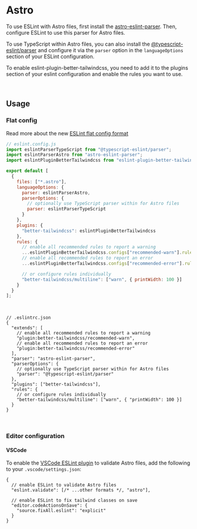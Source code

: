 # Astro

To use ESLint with Astro files, first install the [astro-eslint-parser](https://github.com/ota-meshi/astro-eslint-parser). Then, configure ESLint to use this parser for Astro files.

To use TypeScript within Astro files, you can also install the [@typescript-eslint/parser](https://typescript-eslint.io/packages/parser) and configure it via the `parser` option in the `languageOptions` section of your ESLint configuration.

To enable eslint-plugin-better-tailwindcss, you need to add it to the plugins section of your eslint configuration and enable the rules you want to use.

<br/>

## Usage

### Flat config

Read more about the new [ESLint flat config format](https://eslint.org/docs/latest/use/configure/configuration-files-new)

```js
// eslint.config.js
import eslintParserTypeScript from "@typescript-eslint/parser";
import eslintParserAstro from "astro-eslint-parser";
import eslintPluginBetterTailwindcss from "eslint-plugin-better-tailwindcss";

export default [
  {
    files: ["*.astro"],
    languageOptions: {
      parser: eslintParserAstro,
      parserOptions: {
        // optionally use TypeScript parser within for Astro files
        parser: eslintParserTypeScript
      }
    },
    plugins: {
      "better-tailwindcss": eslintPluginBetterTailwindcss
    },
    rules: {
      // enable all recommended rules to report a warning
      ...eslintPluginBetterTailwindcss.configs["recommended-warn"].rules,
      // enable all recommended rules to report an error
      ...eslintPluginBetterTailwindcss.configs["recommended-error"].rules,

      // or configure rules individually
      "better-tailwindcss/multiline": ["warn", { printWidth: 100 }]
    }
  }
];
```

<br/>

```jsonc
// .eslintrc.json
{
  "extends": [
    // enable all recommended rules to report a warning
    "plugin:better-tailwindcss/recommended-warn",
    // enable all recommended rules to report an error
    "plugin:better-tailwindcss/recommended-error"
  ],
  "parser": "astro-eslint-parser",
  "parserOptions": {
    // optionally use TypeScript parser within for Astro files
    "parser": "@typescript-eslint/parser"
  },
  "plugins": ["better-tailwindcss"],
  "rules": {
    // or configure rules individually
    "better-tailwindcss/multiline": ["warn", { "printWidth": 100 }]
  }
}
```

<br/>

### Editor configuration

#### VSCode

To enable the [VSCode ESLint plugin](https://marketplace.visualstudio.com/items?itemName=dbaeumer.vscode-eslint) to validate Astro files, add the following to your `.vscode/settings.json`:

```jsonc
{
  // enable ESLint to validate Astro files
  "eslint.validate": [/* ...other formats */, "astro"],

  // enable ESLint to fix tailwind classes on save
  "editor.codeActionsOnSave": {
    "source.fixAll.eslint": "explicit"
  }
}
```
